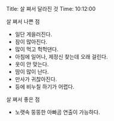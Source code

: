 Title: 살 쪄서 달라진 것
Time: 10:12:00

살 쪄서 나쁜 점

  * 일단 게을러진다.
  * 잠이 많아진다.
  * 많이 먹고 헉헉댄다.
  * 아침에 일어나, 제정신 찾는데 오래 걸린다.
  * 옷이 안 맞는다.
  * 땀이 많이 난다.
  * 만사가 귀찮아진다.
  * 등에 비누칠 하기가 어렵다.

  

  

살 쪄서 좋은 점

  * 노랫속 뚱뚱한 아빠곰 연출이 가능하다.

  

  

  

